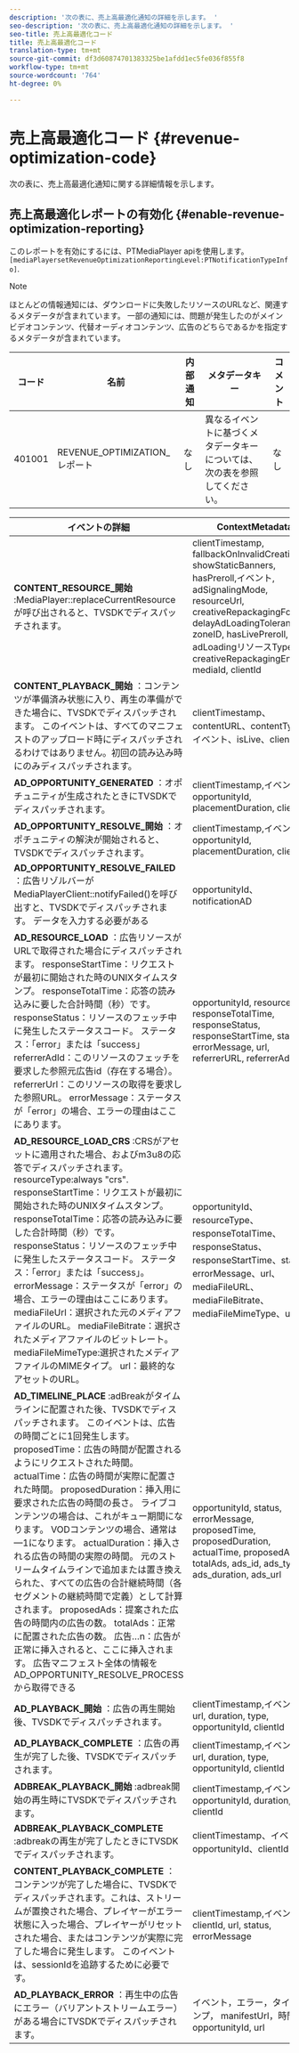 ```yaml
---
description: '次の表に、売上高最適化通知の詳細を示します。 '
seo-description: '次の表に、売上高最適化通知の詳細を示します。 '
seo-title: 売上高最適化コード
title: 売上高最適化コード
translation-type: tm+mt
source-git-commit: df3d60874701383325be1afdd1ec5fe036f855f8
workflow-type: tm+mt
source-wordcount: '764'
ht-degree: 0%

---
```



# 売上高最適化コード {#revenue-optimization-code}

次の表に、売上高最適化通知に関する詳細情報を示します。

## 売上高最適化レポートの有効化 {#enable-revenue-optimization-reporting}

このレポートを有効にするには、PTMediaPlayer apiを使用します。 `[mediaPlayersetRevenueOptimizationReportingLevel:PTNotificationTypeInfo]`.

>[!NOTE]
>
>ほとんどの情報通知には、ダウンロードに失敗したリソースのURLなど、関連するメタデータが含まれています。 一部の通知には、問題が発生したのがメインビデオコンテンツ、代替オーディオコンテンツ、広告のどちらであるかを指定するメタデータが含まれています。

| コード | 名前 | 内部通知 | メタデータキー | コメント |
|---|---|---|---|---|
| 401001 | REVENUE_OPTIMIZATION_レポート | なし | 異なるイベントに基づくメタデータキーについては、次の表を参照してください。 | なし |

| イベントの詳細 | ContextMetadata |
|---|---|
| **CONTENT_RESOURCE_開始** :MediaPlayer::replaceCurrentResourceが呼び出されると、TVSDKでディスパッチされます。 | clientTimestamp, fallbackOnInvalidCreative, showStaticBanners, hasPreroll,イベント, adSignalingMode, resourceUrl, creativeRepackagingFormat, delayAdLoadingTolerance, zoneID, hasLivePreroll, adLoadingリソースType, creativeRepackagingEnabled, mediaId, clientId |
| **CONTENT_PLAYBACK_開始** ：コンテンツが準備済み状態に入り、再生の準備ができた場合に、TVSDKでディスパッチされます。 このイベントは、すべてのマニフェストのアップロード時にディスパッチされるわけではありません。初回の読み込み時にのみディスパッチされます。 | clientTimestamp、contentURL、contentType、イベント、isLive、clientID |
| **AD_OPPORTUNITY_GENERATED** ：オポチュニティが生成されたときにTVSDKでディスパッチされます。 | clientTimestamp,イベント, opportunityId, placementDuration, clientId |
| **AD_OPPORTUNITY_RESOLVE_開始** ：オポチュニティの解決が開始されると、TVSDKでディスパッチされます。 | clientTimestamp,イベント, opportunityId, placementDuration, clientId |
| **AD_OPPORTUNITY_RESOLVE_FAILED** ：広告リゾルバーがMediaPlayerClient::notifyFailed()を呼び出すと、TVSDKでディスパッチされます。 データを入力する必要がある | opportunityId、notificationAD |
| **AD_RESOURCE_LOAD** ：広告リソースがURLで取得された場合にディスパッチされます。 responseStartTime：リクエストが最初に開始された時のUNIXタイムスタンプ。 responseTotalTime：応答の読み込みに要した合計時間（秒）です。 responseStatus：リソースのフェッチ中に発生したステータスコード。 ステータス：「error」または「success」 referrerAdId：このリソースのフェッチを要求した参照元広告id（存在する場合）。 referrerUrl：このリソースの取得を要求した参照URL。 errorMessage：ステータスが「error」の場合、エラーの理由はここにあります。 | opportunityId, resourceType, responseTotalTime, responseStatus, responseStartTime, status, errorMessage, url, referrerURL, referrerAdId |
| **AD_RESOURCE_LOAD_CRS** :CRSがアセットに適用された場合、およびm3u8の応答でディスパッチされます。 resourceType:always &quot;crs&quot;. responseStartTime：リクエストが最初に開始された時のUNIXタイムスタンプ。 responseTotalTime：応答の読み込みに要した合計時間（秒）です。 responseStatus：リソースのフェッチ中に発生したステータスコード。 ステータス：「error」または「success」。 errorMessage：ステータスが「error」の場合、エラーの理由はここにあります。 mediaFileUrl：選択された元のメディアファイルのURL。 mediaFileBitrate：選択されたメディアファイルのビットレート。 mediaFileMimeType:選択されたメディアファイルのMIMEタイプ。 url：最終的なアセットのURL。 | opportunityId、resourceType、responseTotalTime、responseStatus、responseStartTime、status、errorMessage、url、mediaFileURL、mediaFileBitrate、mediaFileMimeType、url |
| **AD_TIMELINE_PLACE** :adBreakがタイムラインに配置された後、TVSDKでディスパッチされます。 このイベントは、広告の時間ごとに1回発生します。 proposedTime：広告の時間が配置されるようにリクエストされた時間。 actualTime：広告の時間が実際に配置された時間。 proposedDuration：挿入用に要求された広告の時間の長さ。 ライブコンテンツの場合は、これがキュー期間になります。 VODコンテンツの場合、通常は —1になります。 actualDuration：挿入される広告の時間の実際の時間。 元のストリームタイムラインで追加または置き換えられた、すべての広告の合計継続時間（各セグメントの継続時間で定義）として計算されます。 proposedAds：提案された広告の時間内の広告の数。 totalAds：正常に配置された広告の数。 広告…n：広告が正常に挿入されると、ここに挿入されます。 広告マニフェスト全体の情報をAD_OPPORTUNITY_RESOLVE_PROCESSから取得できる | opportunityId, status, errorMessage, proposedTime, proposedDuration, actualTime, proposedAds, totalAds, ads_id, ads_type, ads_duration, ads_url |
| **AD_PLAYBACK_開始** ：広告の再生開始後、TVSDKでディスパッチされます。 | clientTimestamp,イベント, id, url, duration, type, opportunityId, clientId |
| **AD_PLAYBACK_COMPLETE** ：広告の再生が完了した後、TVSDKでディスパッチされます。 | clientTimestamp,イベント, id, url, duration, type, opportunityId, clientId |
| **ADBREAK_PLAYBACK_開始** :adbreak開始の再生時にTVSDKでディスパッチされます。 | clientTimestamp,イベント, opportunityId, duration, time, clientId |
| **ADBREAK_PLAYBACK_COMPLETE** :adbreakの再生が完了したときにTVSDKでディスパッチされます。 | clientTimestamp、イベント、opportunityId、clientId |
| **CONTENT_PLAYBACK_COMPLETE** ：コンテンツが完了した場合に、TVSDKでディスパッチされます。これは、ストリームが置換された場合、プレイヤーがエラー状態に入った場合、プレイヤーがリセットされた場合、またはコンテンツが実際に完了した場合に発生します。 このイベントは、sessionIdを追跡するために必要です。 | clientTimestamp,イベント, clientId, url, status, errorMessage |
| **AD_PLAYBACK_ERROR** ：再生中の広告にエラー（バリアントストリームエラー）がある場合にTVSDKでディスパッチされます。 | イベント，エラー，タイムスタンプ， manifestUrl，時間， opportunityId, url |
